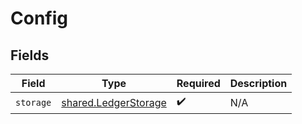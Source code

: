 # Config


## Fields

| Field                                                        | Type                                                         | Required                                                     | Description                                                  |
| ------------------------------------------------------------ | ------------------------------------------------------------ | ------------------------------------------------------------ | ------------------------------------------------------------ |
| `storage`                                                    | [shared.LedgerStorage](../../models/shared/ledgerstorage.md) | :heavy_check_mark:                                           | N/A                                                          |